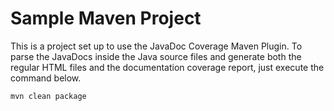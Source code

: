 # Sample Maven Project

This is a project set up to use the JavaDoc Coverage Maven Plugin.
To parse the JavaDocs inside the Java source files and generate both
the regular HTML files and the documentation coverage report, just
execute the command below.

```bash
mvn clean package
```